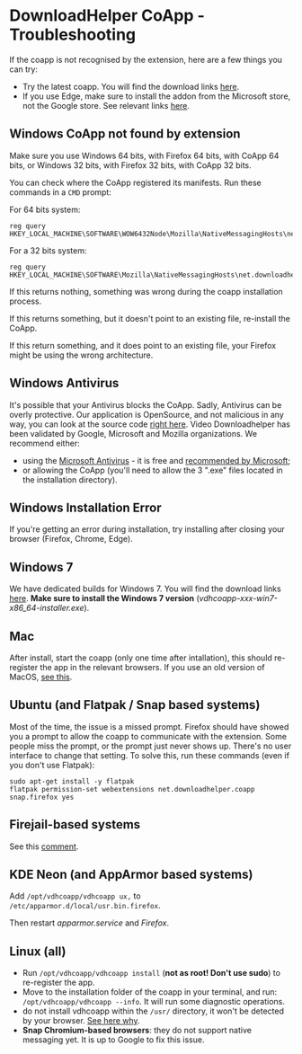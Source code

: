 # DownloadHelper CoApp - Troubleshooting

If the coapp is not recognised by the extension, here are a few things you can try:

- Try the latest coapp. You will find the download links [here](https://www.downloadhelper.net/install-coapp-v2).
- If you use Edge, make sure to install the addon from the Microsoft store, not the Google store. See relevant links [here](https://www.downloadhelper.net/install).

## Windows CoApp not found by extension

Make sure you use Windows 64 bits, with Firefox 64 bits, with CoApp 64 bits, or
Windows 32 bits, with Firefox 32 bits, with CoApp 32 bits.

You can check where the CoApp registered its manifests. Run these commands in a `CMD` prompt:

For 64 bits system:

```
reg query HKEY_LOCAL_MACHINE\SOFTWARE\WOW6432Node\Mozilla\NativeMessagingHosts\net.downloadhelper.coapp
```

For a 32 bits system:

```
reg query HKEY_LOCAL_MACHINE\SOFTWARE\Mozilla\NativeMessagingHosts\net.downloadhelper.coapp
```

If this returns nothing, something was wrong during the coapp installation process.

If this returns something, but it doesn't point to an existing file, re-install the CoApp.

If this return something, and it does point to an existing file, your Firefox might be using
the wrong architecture.

## Windows Antivirus

It's possible that your Antivirus blocks the CoApp. Sadly, Antivirus can be overly protective. Our application is OpenSource, and not malicious in any way, you can look at the source code [right here](https://github.com/aclap-dev/vdhcoapp). Video Downloadhelper has been validated by Google, Microsoft and Mozilla organizations. We recommend either:

- using the [Microsoft Antivirus](https://www.microsoft.com/en-us/windows/comprehensive-security) - it is free and [recommended by Microsoft](https://learn.microsoft.com/en-us/microsoft-365/security/defender-endpoint/why-use-microsoft-defender-antivirus?view=o365-worldwide);
- or allowing the CoApp (you'll need to allow the 3 ".exe" files located in the installation directory).

## Windows Installation Error

If you're getting an error during installation, try installing after closing your browser (Firefox, Chrome, Edge).

## Windows 7

We have dedicated builds for Windows 7. You will find the download links [here](https://www.downloadhelper.net/install-coapp-v2). **Make sure to install the Windows 7 version** (_vdhcoapp-xxx-win7-x86_64-installer.exe_).

## Mac

After install, start the coapp (only one time after intallation), this should re-register the app in the relevant browsers.
If you use an old version of MacOS, [see this](https://github.com/aclap-dev/vdhcoapp/issues/190).

## Ubuntu (and Flatpak / Snap based systems)

Most of the time, the issue is a missed prompt. Firefox should have showed you a prompt to allow the coapp to communicate with the extension. Some people miss the prompt, or the prompt just never shows up. There's no user interface to change that setting. To solve this, run these commands (even if you don't use Flatpak):

```
sudo apt-get install -y flatpak
flatpak permission-set webextensions net.downloadhelper.coapp snap.firefox yes
```

## Firejail-based systems

See this [comment](https://github.com/aclap-dev/vdhcoapp/issues/189#issuecomment-1888447688).

## KDE Neon (and AppArmor based systems)

Add `/opt/vdhcoapp/vdhcoapp ux,` to `/etc/apparmor.d/local/usr.bin.firefox`.

Then restart *apparmor.service* and *Firefox*.

## Linux (all)

- Run `/opt/vdhcoapp/vdhcoapp install` (**not as root! Don't use sudo**) to re-register the app.
- Move to the installation folder of the coapp in your terminal, and run: `/opt/vdhcoapp/vdhcoapp --info`. It will run some diagnostic operations.
- do not install vdhcoapp within the `/usr/` directory, it won't be detected by your browser. [See here why](https://github.com/aclap-dev/vdhcoapp/issues/160#issuecomment-1780765719).
- **Snap Chromium-based browsers**: they do not support native messaging yet. It is up to Google to fix this issue.
